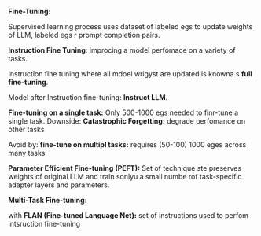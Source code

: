 
**Fine-Tuning:**

Supervised learning process uses dataset of labeled egs to update weights of LLM, labeled egs r prompt completion pairs.

**Instruction Fine Tuning**: improcing a model perfomace on a variety of tasks.

Instruction fine tuning where all mdoel wrigyst are updated is knowna s **full fine-tuning**. 

Model after Instruction fine-tuning: **Instruct LLM**.

**Fine-tuning on a single task:** Only 500-1000 egs needed to finr-tune a single task.
Downside: **Catastrophic Forgetting:**  degrade perfomance on other tasks

Avoid by:
**fine-tune on multipl tasks:** requires (50-100) 1000 eges across many tasks 

**Parameter Efficient Fine-tuning (PEFT):** Set of technique ste preserves weights of original LLM and train sonlyu a small numbe rof task-specific adapter layers and parameters. 

**Multi-Task Fine-tuning:**

with **FLAN (Fine-tuned Language Net):**
set of instructions used to perfom intsruction fine-tuning

